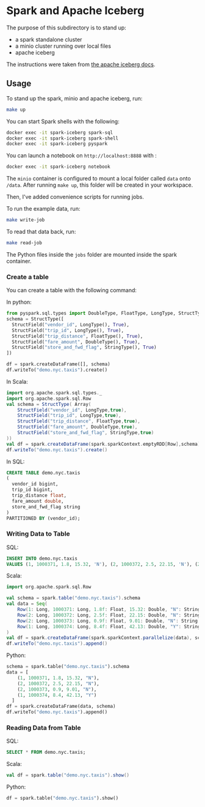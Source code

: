 # Spark and Apache Iceberg

The purpose of this subdirectory is to stand up:

- a spark standalone cluster
- a minio cluster running over local files
- apache iceberg

The instructions were taken from [the apache iceberg docs](https://iceberg.apache.org/spark-quickstart/).

## Usage

To stand up the spark, minio and apache iceberg, run:

```bash
make up
```

You can start Spark shells with the following:

```bash
docker exec -it spark-iceberg spark-sql
docker exec -it spark-iceberg spark-shell
docker exec -it spark-iceberg pyspark
```

You can launch a notebook on `http://localhost:8888` with :

```bash
docker exec -it spark-iceberg notebook
```

The `minio` container is configured to mount a local folder called `data` onto `/data`. After running `make up`, this folder will be created in your workspace.

Then, I've added convenience scripts for running jobs.

To run the example data, run:

```bash
make write-job
```

To read that data back, run:

```bash
make read-job
```

The Python files inside the `jobs` folder are mounted inside the spark container.

### Create a table

You can create a table with the following command:

In python:

```python
from pyspark.sql.types import DoubleType, FloatType, LongType, StructType,StructField, StringType
schema = StructType([
  StructField("vendor_id", LongType(), True),
  StructField("trip_id", LongType(), True),
  StructField("trip_distance", FloatType(), True),
  StructField("fare_amount", DoubleType(), True),
  StructField("store_and_fwd_flag", StringType(), True)
])

df = spark.createDataFrame([], schema)
df.writeTo("demo.nyc.taxis").create()
```

In Scala:

```scala
import org.apache.spark.sql.types._
import org.apache.spark.sql.Row
val schema = StructType( Array(
    StructField("vendor_id", LongType,true),
    StructField("trip_id", LongType,true),
    StructField("trip_distance", FloatType,true),
    StructField("fare_amount", DoubleType,true),
    StructField("store_and_fwd_flag", StringType,true)
))
val df = spark.createDataFrame(spark.sparkContext.emptyRDD[Row],schema)
df.writeTo("demo.nyc.taxis").create()
```

In SQL:

```sql
CREATE TABLE demo.nyc.taxis
(
  vendor_id bigint,
  trip_id bigint,
  trip_distance float,
  fare_amount double,
  store_and_fwd_flag string
)
PARTITIONED BY (vendor_id);
```

### Writing Data to Table

SQL:

```sql
INSERT INTO demo.nyc.taxis
VALUES (1, 1000371, 1.8, 15.32, 'N'), (2, 1000372, 2.5, 22.15, 'N'), (2, 1000373, 0.9, 9.01, 'N'), (1, 1000374, 8.4, 42.13, 'Y');
```

Scala:

```scala
import org.apache.spark.sql.Row

val schema = spark.table("demo.nyc.taxis").schema
val data = Seq(
    Row(1: Long, 1000371: Long, 1.8f: Float, 15.32: Double, "N": String),
    Row(2: Long, 1000372: Long, 2.5f: Float, 22.15: Double, "N": String),
    Row(2: Long, 1000373: Long, 0.9f: Float, 9.01: Double, "N": String),
    Row(1: Long, 1000374: Long, 8.4f: Float, 42.13: Double, "Y": String)
)
val df = spark.createDataFrame(spark.sparkContext.parallelize(data), schema)
df.writeTo("demo.nyc.taxis").append()
```

Python:

```python
schema = spark.table("demo.nyc.taxis").schema
data = [
    (1, 1000371, 1.8, 15.32, "N"),
    (2, 1000372, 2.5, 22.15, "N"),
    (2, 1000373, 0.9, 9.01, "N"),
    (1, 1000374, 8.4, 42.13, "Y")
  ]
df = spark.createDataFrame(data, schema)
df.writeTo("demo.nyc.taxis").append()
```

### Reading Data from Table

SQL:

```sql
SELECT * FROM demo.nyc.taxis;
```

Scala:

```scala
val df = spark.table("demo.nyc.taxis").show()
```

Python:

```python
df = spark.table("demo.nyc.taxis").show()
```
